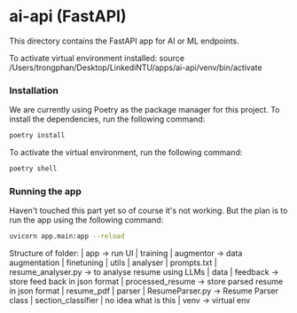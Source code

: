 # ai-api (FastAPI)

This directory contains the FastAPI app for AI or ML endpoints.

To activate virtual environment installed:
source /Users/trongphan/Desktop/LinkediNTU/apps/ai-api/venv/bin/activate 

### Installation

We are currently using Poetry as the package manager for this project. To install the dependencies, run the following command:

```bash
poetry install
```

To activate the virtual environment, run the following command:

```bash
poetry shell
```

### Running the app

Haven't touched this part yet so of course it's not working. But the plan is to run the app using the following command:

```bash
uvicorn app.main:app --reload
```


Structure of folder:
| app -> run UI
| training
    | augmentor -> data augmentation
    | finetuning 
| utils
    | analyser
        | prompts.txt
        | resume_analyser.py -> to analyse resume using LLMs
    | data
        | feedback -> store feed back in json format
        | processed_resume -> store parsed resume in json format
        | resume_pdf
    | parser
        | ResumeParser.py -> Resume Parser class
    | section_classifier
        | no idea what is this
| venv -> virtual env
